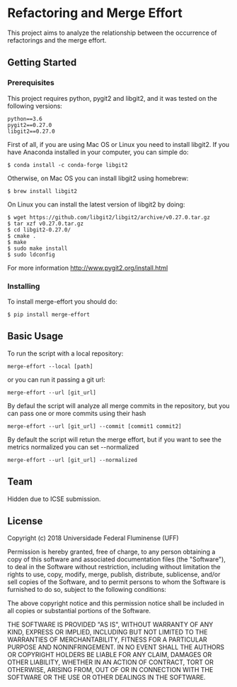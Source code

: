 # Refactoring and Merge Effort

This project aims to analyze the relationship between the occurrence of refactorings and the merge effort.

## Getting Started

### Prerequisites

This project requires python, pygit2 and libgit2, and it was tested on the following versions:

```
python==3.6
pygit2==0.27.0
libgit2==0.27.0
```

First of all, if you are using Mac OS or Linux you need to install libgit2. If you have Anaconda installed in your computer, you can simple do:

```
$ conda install -c conda-forge libgit2
```

Otherwise, on Mac OS you can install libgit2 using homebrew:

```
$ brew install libgit2
```

On Linux you can install the latest version of libgit2 by doing:

```
$ wget https://github.com/libgit2/libgit2/archive/v0.27.0.tar.gz
$ tar xzf v0.27.0.tar.gz
$ cd libgit2-0.27.0/
$ cmake .
$ make
$ sudo make install
$ sudo ldconfig
```

For more information http://www.pygit2.org/install.html

### Installing

To install merge-effort you should do:

```
$ pip install merge-effort
```

## Basic Usage

To run the script with a local repository:

```
merge-effort --local [path]

```

or you can run it passing a git url:

```
merge-effort --url [git_url]

```

By defaul the script will analyze all merge commits in the repository, but you can pass one or more commits using their hash

```
merge-effort --url [git_url] --commit [commit1 commit2]

```

By default the script will retun the merge effort, but if you want to see the metrics normalized you can set --normalized

```
merge-effort --url [git_url] --normalized

```

## Team

Hidden due to ICSE submission.
<!-- * André Oliveira (UFF, Brazil)
* Leonardo Murta (UFF, Brazil)
* Alexandre Plastino (UFF, Brazil)
* Vânia Neves (UFF-Brasil)
* Ana Carla Bibiano (PUC-Rio)
* Alessandro Garcia (PUC-Rio) -->

<!-- ## Publications

* [MOURA, T.; MURTA, L. Uma técnica para a quantificação do esforço de merge. . In: VI WORKSHOP ON SOFTWARE VISUALIZATION, EVOLUTION AND MAINTENANCE. 2018](https://github.com/gems-uff/merge-effort/blob/master/docs/VEM_2018.pdf) -->

## License

Copyright (c) 2018 Universidade Federal Fluminense (UFF)

Permission is hereby granted, free of charge, to any person obtaining a copy of this software and associated documentation files (the "Software"), to deal in the Software without restriction, including without limitation the rights to use, copy, modify, merge, publish, distribute, sublicense, and/or sell copies of the Software, and to permit persons to whom the Software is furnished to do so, subject to the following conditions:

The above copyright notice and this permission notice shall be included in all copies or substantial portions of the Software.

THE SOFTWARE IS PROVIDED "AS IS", WITHOUT WARRANTY OF ANY KIND, EXPRESS OR IMPLIED, INCLUDING BUT NOT LIMITED TO THE WARRANTIES OF MERCHANTABILITY, FITNESS FOR A PARTICULAR PURPOSE AND NONINFRINGEMENT. IN NO EVENT SHALL THE AUTHORS OR COPYRIGHT HOLDERS BE LIABLE FOR ANY CLAIM, DAMAGES OR OTHER LIABILITY, WHETHER IN AN ACTION OF CONTRACT, TORT OR OTHERWISE, ARISING FROM, OUT OF OR IN CONNECTION WITH THE SOFTWARE OR THE USE OR OTHER DEALINGS IN THE SOFTWARE.

